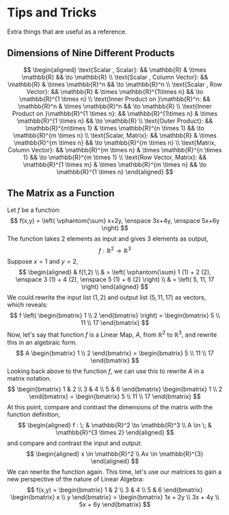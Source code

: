 
Tips and Tricks
=====================================================================

Extra things that are useful as a reference.


Dimensions of Nine Different Products
---------------------------------------------------------------------

$$
\begin{aligned}
    \text{Scalar , Scalar}:
    && \mathbb{R}
    & \times \mathbb{R}
    && \to \mathbb{R}
\\
    \text{Scalar , Column Vector}:
    && \mathbb{R}
    & \times \mathbb{R}^n
    && \to \mathbb{R}^n
\\
    \text{Scalar , Row Vector}:
    && \mathbb{R}
    & \times \mathbb{R}^{1\times n}
    && \to \mathbb{R}^{1 \times n}
\\
    \text{Inner Product on }\mathbb{R}^n:
    && \mathbb{R}^n
    & \times \mathbb{R}^n
    && \to \mathbb{R}
\\
    \text{Inner Product on }\mathbb{R}^{1 \times n}:
    && \mathbb{R}^{1\times n}
    & \times \mathbb{R}^{1 \times n}
    && \to \mathbb{R}
\\
    \text{Outer Product}:
    && \mathbb{R}^{m\times 1}
    & \times \mathbb{R}^{n \times 1}
    && \to \mathbb{R}^{m \times n}
\\
    \text{Scalar, Matrix}:
    && \mathbb{R}
    & \times \mathbb{R}^{m \times n}
    && \to \mathbb{R}^{m \times n}
\\
    \text{Matrix, Column Vector}:
    && \mathbb{R}^{m \times n}
    & \times \mathbb{R}^{n \times 1}
    && \to \mathbb{R}^{m \times 1}
\\
    \text{Row Vector, Matrix}:
    && \mathbb{R}^{1 \times m}
    & \times \mathbb{R}^{m \times n}
    && \to \mathbb{R}^{1 \times n}
\end{aligned}
$$




The Matrix as a Function
---------------------------------------------------------------------

Let $f$ be a function:
$$
    f(x,y) = \left( \vphantom{\sum}
        x+2y, \enspace
        3x+4y, \enspace
        5x+6y
    \right)
$$
The function takes 2 elements as input and gives 3 elements as output,
$$
    f:\mathbb{R}^2 \to \mathbb{R}^3
$$
Suppose $x=1$ and $y=2$,
$$
\begin{aligned}
    & f(1,2) \\
    & =
        \left( \vphantom{\sum}
            1 (1) + 2 (2), \enspace
            3 (1) + 4 (2), \enspace
            5 (1) + 6 (2)
        \right)
    \\
    & =
        \left( 5, 11, 17 \right)
\end{aligned}
$$
We could rewrite the input list $(1,2)$ and output list $(5,11,17)$ as vectors, which reveals:
$$
    f
    \left(
        \begin{bmatrix} 1 \\ 2 \end{bmatrix}
    \right)
    =
    \begin{bmatrix} 5 \\ 11 \\ 17 \end{bmatrix}
$$
Now, let's say that function $f$ is a Linear Map, $A$, from $\mathbb{R}^2$ to $\mathbb{R}^3$, and rewrite this in an algebraic form.
$$
    A
    \begin{bmatrix} 1 \\ 2 \end{bmatrix}
    =
    \begin{bmatrix} 5 \\ 11 \\ 17 \end{bmatrix}
$$
Looking back above to the function $f$, we can use this to rewrite $A$ in a matrix notation.
$$
    \begin{bmatrix} 1 & 2 \\ 3 & 4 \\ 5 & 6 \end{bmatrix}
    \begin{bmatrix} 1 \\ 2 \end{bmatrix}
    =
    \begin{bmatrix} 5 \\ 11 \\ 17 \end{bmatrix}
$$
At this point, compare and contrast the dimensions of the matrix  with the function definition,
$$
    \begin{aligned}
        f : \; & \mathbb{R}^2 \to \mathbb{R}^3 \\
        A \in \; & \mathbb{R}^{3 \times 2}
    \end{aligned}
$$
and compare and contrast the input and output:
$$
\begin{aligned}
    x \in \mathbb{R}^2 \\
    Ax \in \mathbb{R}^{3}
\end{aligned}
$$
We can rewrite the function again.  This time, let's use our matrices to gain a new perspective of the nature of Linear Algebra:
$$
    f(x,y) =
    \begin{bmatrix} 1 & 2 \\ 3 & 4 \\ 5 & 6 \end{bmatrix}
    \begin{bmatrix} x \\ y \end{bmatrix}
    =
    \begin{bmatrix} 1x + 2y \\ 3x + 4y \\ 5x + 6y \end{bmatrix}
$$

